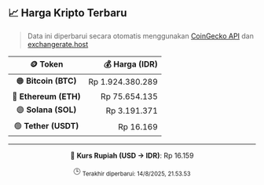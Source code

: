 

<!-- HARGA_KRIPTO -->
## 📈 Harga Kripto Terbaru

> Data ini diperbarui secara otomatis menggunakan [CoinGecko API](https://www.coingecko.com/) dan [exchangerate.host](https://exchangerate.host/)

<div align="center">

| 🪙 Token | 💰 Harga (IDR) |
|:------:|---------------:|
| 🟠 **Bitcoin (BTC)**   | Rp 1.924.380.289 |
| 🔵 **Ethereum (ETH)**  | Rp 75.654.135 |
| 🟣 **Solana (SOL)**    | Rp 3.191.371 |
| 🟢 **Tether (USDT)**   | Rp 16.169 |

---

💱 **Kurs Rupiah (USD → IDR)**: Rp 16.159

🕒 <sub>Terakhir diperbarui: 14/8/2025, 21.53.53</sub>

</div>
<!-- /HARGA_KRIPTO -->